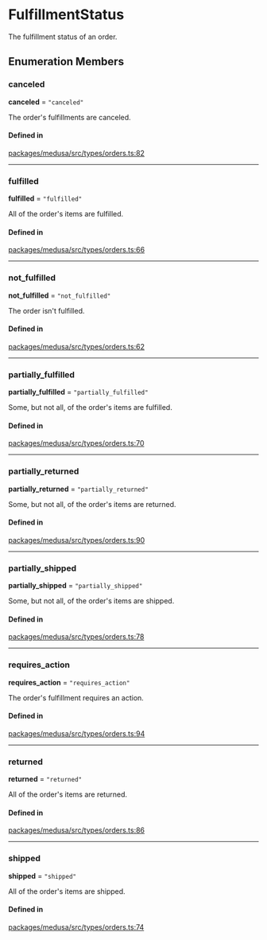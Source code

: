 # FulfillmentStatus

The fulfillment status of an order.

## Enumeration Members

### canceled

 **canceled** = ``"canceled"``

The order's fulfillments are canceled.

#### Defined in

[packages/medusa/src/types/orders.ts:82](https://github.com/medusajs/medusa/blob/e39010127/packages/medusa/src/types/orders.ts#L82)

___

### fulfilled

 **fulfilled** = ``"fulfilled"``

All of the order's items are fulfilled.

#### Defined in

[packages/medusa/src/types/orders.ts:66](https://github.com/medusajs/medusa/blob/e39010127/packages/medusa/src/types/orders.ts#L66)

___

### not\_fulfilled

 **not\_fulfilled** = ``"not_fulfilled"``

The order isn't fulfilled.

#### Defined in

[packages/medusa/src/types/orders.ts:62](https://github.com/medusajs/medusa/blob/e39010127/packages/medusa/src/types/orders.ts#L62)

___

### partially\_fulfilled

 **partially\_fulfilled** = ``"partially_fulfilled"``

Some, but not all, of the order's items are fulfilled.

#### Defined in

[packages/medusa/src/types/orders.ts:70](https://github.com/medusajs/medusa/blob/e39010127/packages/medusa/src/types/orders.ts#L70)

___

### partially\_returned

 **partially\_returned** = ``"partially_returned"``

Some, but not all, of the order's items are returned.

#### Defined in

[packages/medusa/src/types/orders.ts:90](https://github.com/medusajs/medusa/blob/e39010127/packages/medusa/src/types/orders.ts#L90)

___

### partially\_shipped

 **partially\_shipped** = ``"partially_shipped"``

Some, but not all, of the order's items are shipped.

#### Defined in

[packages/medusa/src/types/orders.ts:78](https://github.com/medusajs/medusa/blob/e39010127/packages/medusa/src/types/orders.ts#L78)

___

### requires\_action

 **requires\_action** = ``"requires_action"``

The order's fulfillment requires an action.

#### Defined in

[packages/medusa/src/types/orders.ts:94](https://github.com/medusajs/medusa/blob/e39010127/packages/medusa/src/types/orders.ts#L94)

___

### returned

 **returned** = ``"returned"``

All of the order's items are returned.

#### Defined in

[packages/medusa/src/types/orders.ts:86](https://github.com/medusajs/medusa/blob/e39010127/packages/medusa/src/types/orders.ts#L86)

___

### shipped

 **shipped** = ``"shipped"``

All of the order's items are shipped.

#### Defined in

[packages/medusa/src/types/orders.ts:74](https://github.com/medusajs/medusa/blob/e39010127/packages/medusa/src/types/orders.ts#L74)
